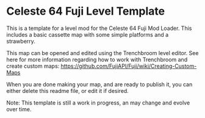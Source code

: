 # Celeste 64 Fuji Level Template
This is a template for a level mod for the Celeste 64 Fuji Mod Loader. This includes a basic cassette map with some simple platforms and a strawberry.

This map can be opened and edited using the Trenchbroom level editor. See here for more information regarding how to work with Trenchbroom and create custom maps:
https://github.com/FujiAPI/Fuji/wiki/Creating-Custom-Maps

When you are done making your map, and are ready to publish it, you can either delete this readme file, or edit it if desired.

Note: This template is still a work in progress, an may change and evolve over time.

